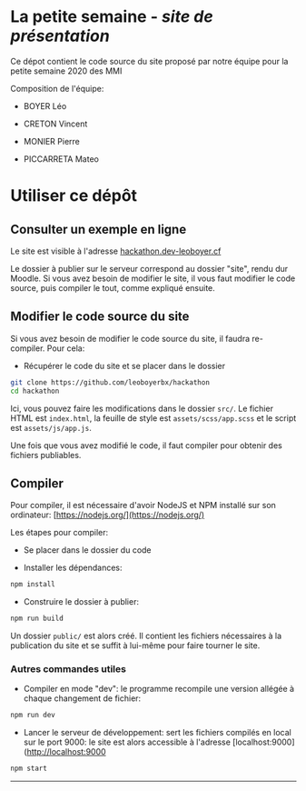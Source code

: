 # La petite semaine - *site de présentation*

Ce dépot contient le code source du site proposé par notre équipe pour la petite semaine 2020 des MMI

Composition de l'équipe:

- BOYER Léo

- CRETON Vincent

- MONIER Pierre

- PICCARRETA Mateo

# Utiliser ce dépôt

## Consulter un exemple en ligne

Le site est visible à l'adresse [hackathon.dev-leoboyer.cf](https://hackathon.dev-leoboyer.cf)

Le dossier à publier sur le serveur correspond au dossier "site", rendu dur Moodle. Si vous avez besoin de modifier le site, il vous faut modifier le code source, puis compiler le tout, comme expliqué ensuite.

## Modifier le code source du site

Si vous avez besoin de modifier le code source du site, il faudra re-compiler. Pour cela:

- Récupérer le code du site et se placer dans le dossier

```bash
git clone https://github.com/leoboyerbx/hackathon
cd hackathon
```

Ici, vous pouvez faire les modifications dans le dossier `src/`. Le fichier HTML est `index.html`, la feuille de style est `assets/scss/app.scss` et le script est `assets/js/app.js`.

Une fois que vous avez modifié le code, il faut compiler pour obtenir des fichiers publiables.

## Compiler

Pour compiler, il est nécessaire d'avoir NodeJS et NPM installé sur son ordinateur: [https://nodejs.org/](https://nodejs.org/)

Les étapes pour compiler:

- Se placer dans le dossier du code

- Installer les dépendances:

```bash
npm install
```

- Construire le dossier à publier:

```bash
npm run build
```

Un dossier `public/` est alors créé. Il contient les fichiers nécessaires à la publication du site et se suffit à lui-même pour faire tourner le site.

### Autres commandes utiles

- Compiler en mode "dev": le programme recompile une version allégée à chaque changement de fichier:

```bash
npm run dev
```

- Lancer le serveur de développement: sert les fichiers compilés en local sur le port 9000: le site est alors accessible à l'adresse [localhost:9000]([http://localhost:9000](http://localhost:9000)

```bash
npm start
```

---


